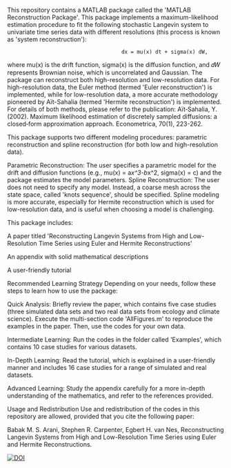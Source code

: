 This repository contains a MATLAB package called the 'MATLAB Reconstruction Package'. This package implements a maximum-likelihood estimation procedure to fit the following stochastic Langevin system to univariate time series data with different resolutions (this process is known as 'system reconstruction'):

                                         dx = mu(x) dt + sigma(x) dW,
                                                                                                                                 
where mu(x) is the drift function, sigma(x) is the diffusion function, and 𝑑𝑊 represents Brownian noise, which is uncorrelated and Gaussian. The package can reconstruct both high-resolution and low-resolution data. For high-resolution data, the Euler method (termed 'Euler reconstruction') is implemented,
while for low-resolution data, a more accurate methodology pioneered by Aït-Sahalia (termed 'Hermite reconstruction') is implemented. For details of both methods, please refer to the publication: Aït‐Sahalia, Y. (2002). Maximum likelihood estimation of discretely sampled diffusions: a closed‐form approximation approach. Econometrica, 70(1), 223-262.

This package supports two different modeling procedures: parametric reconstruction and spline reconstruction (for both low and high-resolution data).

Parametric Reconstruction: The user specifies a parametric model for the drift and diffusion functions (e.g., mu(x) = a*x^3-b*x^2, sigma(x) = c) and the package estimates the model parameters.
Spline Reconstruction: The user does not need to specify any model. Instead, a coarse mesh across the state space, called 'knots sequence', should be specified. Spline modeling is more accurate, especially for Hermite reconstruction which
is used for low-resolution data, and is useful when choosing a model is challenging. 

This package includes:

A paper titled 'Reconstructing Langevin Systems from High and Low-Resolution Time Series using Euler and Hermite Reconstructions'

An appendix with solid mathematical descriptions

A user-friendly tutorial

Recommended Learning Strategy
Depending on your needs, follow these steps to learn how to use the package:

Quick Analysis:
Briefly review the paper, which contains five case studies (three simulated data sets and two real data sets from ecology and climate science). Execute the multi-section code 'AllFigures.m' to reproduce the examples in the paper. Then, use the codes for your own data.

Intermediate Learning:
Run the codes in the folder called 'Examples', which contains 10 case studies for various datasets.

In-Depth Learning:
Read the tutorial, which is explained in a user-friendly manner and includes 16 case studies for a range of simulated and real datasets.

Advanced Learning:
Study the appendix carefully for a more in-depth understanding of the mathematics, and refer to the references provided.

Usage and Redistribution
Use and redistribution of the codes in this repository are allowed, provided that you cite the following paper:

Babak M. S. Arani, Stephen R. Carpenter, Egbert H. van Nes, Reconstructing Langevin Systems from High and Low-Resolution Time Series using Euler and Hermite Reconstructions.

[![DOI](https://zenodo.org/badge/805855376.svg)](https://zenodo.org/doi/10.5281/zenodo.11319356)
